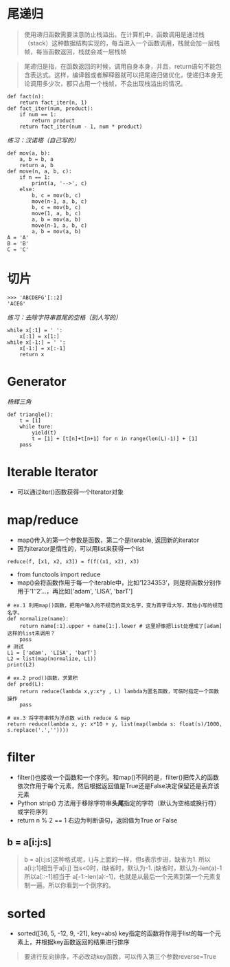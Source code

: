 # 尾递归

> 使用递归函数需要注意防止栈溢出。在计算机中，函数调用是通过栈（stack）这种数据结构实现的，每当进入一个函数调用，栈就会加一层栈帧，每当函数返回，栈就会减一层栈帧

> 尾递归是指，在函数返回的时候，调用自身本身，并且，return语句不能包含表达式。这样，编译器或者解释器就可以把尾递归做优化，使递归本身无论调用多少次，都只占用一个栈帧，不会出现栈溢出的情况。
```
def fact(n):
    return fact_iter(n, 1)
def fact_iter(num, product):
    if num == 1:
        return product
    return fact_iter(num - 1, num * product)
```
*练习：汉诺塔（自己写的）*
```
def mov(a, b):
    a, b = b, a
    return a, b
def move(n, a, b, c):
    if n == 1:
        print(a, '-->', c)
    else:
        b, c = mov(b, c)
        move(n-1, a, b, c)
        b, c = mov(b, c)
        move(1, a, b, c)
        a, b = mov(a, b)
        move(n-1, a, b, c)
        a, b = mov(a, b)
A = 'A'
B = 'B'
C = 'C'
```
# 切片
```
>>> 'ABCDEFG'[::2]
'ACEG'
```
*练习：去除字符串首尾的空格（别人写的）*
```
while x[:1] = ' ':
    x[:1] = x[1:]
while x[-1:] = ' ':
    x[-1:] = x[:-1]
    return x
```
# Generator
*杨辉三角*
```
def triangle():
    t = [1]
    while ture:
        yield(t)
        t = [1] + [t[n]+t[n+1] for n in range(len(L)-1)] + [1]
    pass
```    
# Iterable Iterator
* 可以通过iter()函数获得一个Iterator对象
# map/reduce
* map()传入的第一个参数是函数，第二个是iterable, 返回新的iterator
* 因为iterator是惰性的，可以用list来获得一个list
```
reduce(f, [x1, x2, x3]) = f(f((x1, x2), x3)
```
* from functools import reduce
* map()会将函数作用于每一个iterable中，比如‘1234353’，则是将函数分别作用于‘1’‘2’...，再比如['adam', 'LISA', 'barT']
```
# ex.1 利用map()函数，把用户输入的不规范的英文名字，变为首字母大写，其他小写的规范名字。
def normalize(name):
    return name[:1].upper + name[1:].lower # 这里好像把list处理成了[adam]这样的list来调用？
    pass
# 测试
L1 = ['adam', 'LISA', 'barT']
L2 = list(map(normalize, L1))
print(L2)
```
```
# ex.2 prod()函数，求累积
def prod(L):
    return reduce(lambda x,y:x*y , L) lambda为匿名函数，可临时指定一个函数操作
    pass
```
```
# ex.3 将字符串转为浮点数 with reduce & map
return reduce(lambda x, y: x*10 + y, list(map(lambda s: float(s)/1000, s.replace('.',''))))
```
# filter
* filter()也接收一个函数和一个序列。和map()不同的是，filter()把传入的函数依次作用于每个元素，然后根据返回值是True还是False决定保留还是丢弃该元素
* Python strip() 方法用于移除字符串**头尾**指定的字符（默认为空格或换行符）或字符序列
* return n % 2 == 1 右边为判断语句，返回值为True or False
## b = a[i:j:s]
> b = a[i:j:s]这种格式呢，i,j与上面的一样，但s表示步进，缺省为1.
所以a[i:j:1]相当于a[i:j]
当s<0时，i缺省时，默认为-1. j缺省时，默认为-len(a)-1
所以a[::-1]相当于 a[-1:-len(a):-1]，也就是从最后一个元素到第一个元素复制一遍。所以你看到一个倒序的。
# sorted
* sorted([36, 5, -12, 9, -21], key=abs) key指定的函数将作用于list的每一个元素上，并根据key函数返回的结果进行排序
> 要进行反向排序，不必改动key函数，可以传入第三个参数reverse=True
